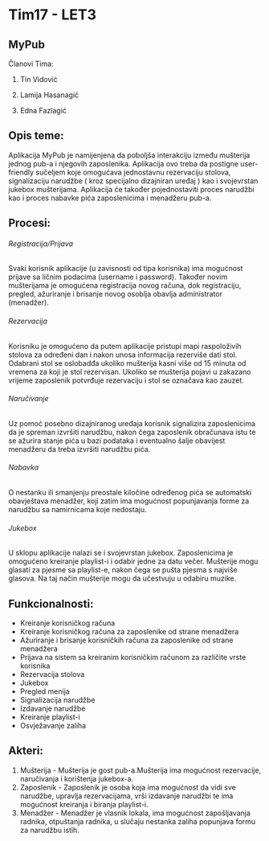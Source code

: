 ﻿# Tim17 - LET3

## MyPub

Članovi Tima:

1. Tin Vidović

2. Lamija Hasanagić

3. Edna Fazlagić


## Opis teme:

Aplikacija MyPub je namijenjena da poboljša interakciju između mušterija jednog pub-a i njegovih zaposlenika. Aplikacija ovo treba da postigne user-friendly sučeljem koje omogućava jednostavnu rezervaciju stolova, signalizaciju narudžbe ( kroz specijalno dizajniran uređaj ) kao i svojevrstan jukebox mušterijama. Aplikacija će također pojednostaviti proces narudžbi kao i proces nabavke pića zaposlenicima i menadžeru pub-a.

## Procesi:

###### Registracija/Prijava

Svaki korisnik aplikacije (u zavisnosti od tipa korisnika) ima mogućnost prijave sa ličnim podacima (username i password). Također novim mušterijama je omogućena registracija novog računa, dok registraciju, pregled, ažuriranje i brisanje novog osoblja obavlja administrator (menadžer).

###### Rezervacija

Korisniku je omogućeno da putem aplikacije pristupi mapi raspoloživih stolova za određeni dan i nakon unosa informacija rezerviše dati stol. Odabrani stol se oslobadđa ukoliko mušterija kasni više od 15 minuta od vremena za koji je stol rezervisan. Ukoliko se mušterija pojavi u zakazano vrijeme zaposlenik potvrđuje rezervaciju i stol se označava kao zauzet.

###### Naručivanje

Uz pomoć posebno dizajniranog uređaja korisnik signalizira zaposlenicima da je spreman izvršiti narudžbu, nakon čega zaposlenik obračunava istu te se ažurira stanje pića u bazi podataka i eventualno šalje obavijest menadžeru da treba izvršiti narudžbu pića.

###### Nabavka

O nestanku ili smanjenju preostale kiločine određenog pića se automatski obavještava menadžer, koji zatim ima mogućnost popunjavanja forme za narudžbu sa namirnicama koje nedostaju.

###### Jukebox

U sklopu aplikacije nalazi se i svojevrstan jukebox. Zaposlenicima je omogućeno kreiranje playlist-i i odabir jedne za datu večer. Mušterije mogu glasati za pjesme sa playlist-e, nakon čega se pušta pjesma s najviše glasova. Na taj način mušterije mogu da učestvuju u odabiru muzike. 

## Funkcionalnosti:

- Kreiranje korisničkog računa
- Kreiranje korisničkog računa za zaposlenike od strane menadžera
- Ažuriranje i brisanje korisničkih računa za zaposlenike od strane menadžera
- Prijava na sistem sa kreiranim korisničkim računom za različite vrste korisnika
- Rezervacija stolova
- Jukebox
- Pregled menija 
- Signalizacija narudžbe
- Izdavanje narudžbe
- Kreiranje playlist-i
- Osvježavanje zaliha

## Akteri:

1. Mušterija - Mušterija je gost pub-a.Mušterija ima mogućnost rezervacije, naručivanja i korištenja jukebox-a.
2. Zaposlenik - Zaposlenik je osoba koja ima mogućnost da vidi sve narudžbe, upravlja rezervacijama, vrši izdavanje narudžbi te ima mogućnost kreiranja i biranja playlist-i.
3. Menadžer - Menadžer je vlasnik lokala, ima mogućnost zapošljavanja radnika, otpuštanja radnika, u slučaju nestanka zaliha popunjava formu za narudžbu istih.